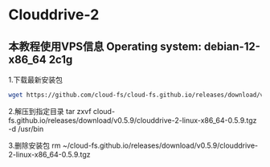# Clouddrive-2
## 本教程使用VPS信息 Operating system: debian-12-x86_64 2c1g
1.下载最新安装包
```bash
wget https://github.com/cloud-fs/cloud-fs.github.io/releases/download/v0.5.9/clouddrive-2-linux-x86_64-0.5.9.tgz
```

2.解压到指定目录
tar zxvf cloud-fs.github.io/releases/download/v0.5.9/clouddrive-2-linux-x86_64-0.5.9.tgz -d /usr/bin

3.删除安装包
rm ~/cloud-fs.github.io/releases/download/v0.5.9/clouddrive-2-linux-x86_64-0.5.9.tgz

